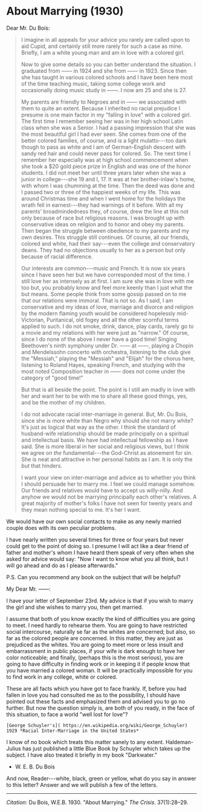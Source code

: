 <!--
title:   About Marrying
author:  Du Bois, W.E.B.
journal: The Crisis
year:    1930
volume:  37
issue:   1
pages:   28-29
-->
# About Marrying (1930)

Dear Mr. Du Bois:

> I imagine in all appeals for your advice you rarely are called upon to aid Cupid, and certainly still more rarely for such a case as mine. Briefly, I am a white young man and am in love with a colored girl. <p> Now to give some details so you can better understand the situation. I graduated from –––– in 1924 and she from –––– in 1923. Since then she has taught in various colored schools and I have been here most of the time teaching music, taking some college work and occasionally doing music study in ––––. I now am 25 and she is 27. <p> My parents are friendly to Negroes and in ––––  we associated with them to quite an extent. Because I inherited no racial prejudice I presume is one main factor in my "falling in love" with a colored girl. The first time I remember seeing her was in her high school Latin class when she was a Senior. I had a passing impression that she was the most beautiful girl I had ever seen. She comes from one of the better colored families, of course, and is a light mulatto---too dark though to pass as white and I am of German-English descent with sandy red hair and could never pass for colored. So. The next time I remember her especially was at high school commencement when she took a $20 gold piece prize in English and was one of the honor students. I did not meet her until three years later when she was a junior in college---she 19 and I, 17. It was at her brother-inlaw's home, with whom I was chumming at the time. Then the deed was done and I passed two or three of the happiest weeks of my life. This was around Christmas time and when I went home for the holidays the wrath fell in earnest---they had warnings of it before. With all my parents' broadmindedness they, of course, drew the line at this not only because of race but religious reasons. I was brought up with conservative ideas on religion and to honor and obey my parents. Then began the struggle between obedience to my parents and my own desires. This struggle still continues. Of course, all our friends, colored and white, had their say---even the college and conservatory deans. They had no objections usually to her as a person but only because of racial difference. <p> Our interests are common---music and French. It is now six years since I have seen her but we have corresponded most of the time. I still love her as intensely as at first. I am sure she was in love with me too but, you probably know and feel more keenly than I just what the but means. Some people think from some gossip passed on to me that our relations were immoral. That is not so. As I said, I am conservative and my ideas of love, marriage and divorce and religion by the modern flaming youth would be considered hopelessly mid-Victorian, Puritanical, old fogey and all the other scornful terms applied to such. I do not smoke, drink, dance, play cards, rarely go to a movie and my relations with her were just as "narrow." Of course, since I do none of the above I never have a good time! Singing Beethoven's ninth symphony under Dr. ––––  at ––––, playing a Chopin and Mendelssohn concerto with orchestra, listening to the club give the "Messiah," playing the "Messiah" and "Elijah" for the chorus here, listening to Roland Hayes, speaking French, and studying with the most noted Composition teacher in –––– does not come under the category of "good time!"  <p> But that is all beside the point. The point is I still am madly in love with her and want her to be with me to share all these good things, yes, and be the mother of my children. <p> I do not advocate racial inter-marriage in general. But, Mr. Du Bois, since she is more white than Negro why should she not marry white? It's just as logical that way as the other. I think the standard of husband-wife relationship should be made principally on a spiritual and intellectual basis. We have had intellectual fellowship as I have said. She is more liberal in her social and religious views, but I think we agree on *the* fundamental---the God-Christ as atonement for sin. She is neat and attractive in her personal habits as I am. It is only the *but* that hinders. <p> I want your view on inter-marriage and advice as to whether you think I should persuade her to marry me. I feel we could manage somehow. Our friends and relatives would have to accept us willy-nilly. And anyhow we would not be marrying principally each other's relatives. A great majority of mother's folks I have not seen for twenty years and they mean nothing special to me. It's her I want.
<p> We would have our own social contacts to make as any newly married couple does with its own peculiar problems.
<p> I have nearly written you several times for three or four years but never could get to the point of doing so. I presume I will act like a dear friend of father and mother's whom I have heard them speak of very often when she asked for advice would say: "Now I want to know what you all think, but I will go ahead and do as I please afterwards." <p> P.S. Can you recommend any book on the subject that will be helpful?

My Dear Mr. ––––:

I have your letter of September 23rd. My advice is that if you wish to marry the girl and she wishes to marry you, then get married.

I assume that both of you know exactly the kind of difficulties you are going to meet. I need hardly to rehearse them. You are going to have restricted social intercourse, naturally se far as the whites are concerned; but also, so far as the colored people are concerned. In this matter, they are just as prejudiced as the whites. You are going to meet more or less insult and embarrassment in public places, if your wife is dark enough to have her color noticeable; and finally, (perhaps this is the most serious), you are going to have difficulty in finding work or in keeping it if people know that you have married a colored woman. It will be practically impossible for you to find work in any college, white or colored.

These are all facts which you have got to face frankly. If, before you had fallen in love you had consulted me as to the possibility, I should have pointed out these facts and emphasized them and advised you to go no further. But now the question simply is, are both of you ready, in the face of this situation, to face a world "well lost for love"?

```{margin}
[George Schuyler's]( https://en.wikipedia.org/wiki/George_Schuyler) 1929 *Racial Inter-Marriage in the United States*
```

I know of no book which treats this matter sanely to any extent. Haldeman-Julius has just published a little Blue Book by Schuyler which takes up the subject. I have also treated it briefly in my book "Darkwater."

- W. E. B. Du Bois

And now, Reader---white, black, green or yellow, what do you say in answer to this letter? Answer and we will publish a few of the letters.

______________
*Citation:* Du Bois, W.E.B. 1930. "About Marrying." *The Crisis*. 37(1):28&ndash;29.